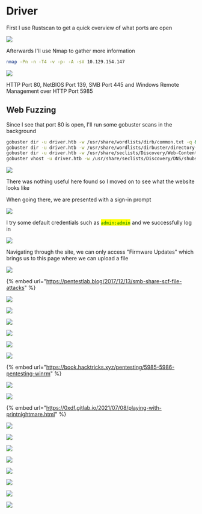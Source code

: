 # Driver

First I use Rustscan to get a quick overview of what ports are open

![](<../../../../.gitbook/assets/image (27) (1).png>)

Afterwards I'll use Nmap to gather more information

```bash
nmap -Pn -n -T4 -v -p- -A -sV 10.129.154.147
```

![](<../../../../.gitbook/assets/image (22) (1).png>)

HTTP Port 80,  NetBIOS Port 139, SMB Port 445 and Windows Remote Management over HTTP Port 5985

## Web Fuzzing

Since I see that port 80 is open, I'll run some gobuster scans in the background

```bash
gobuster dir -u driver.htb -w /usr/share/wordlists/dirb/common.txt -q &\
gobuster dir -u driver.htb -w /usr/share/wordlists/dirbuster/directory-list-2.3-medium.txt -q &\
gobuster dir -u driver.htb -w /usr/share/seclists/Discovery/Web-Content/raft-large-files.txt -q &\
gobuster vhost -u driver.htb -w /usr/share/seclists/Discovery/DNS/shubs-subdomains.txt -q &
```

![](<../../../../.gitbook/assets/image (54) (2).png>)

There was nothing useful here found so I moved on to see what the website looks like

When going there, we are presented with a sign-in prompt

![](<../../../../.gitbook/assets/image (24) (1).png>)

I try some default credentials such as <mark style="color:green;">`admin:admin`</mark> and we successfully log in

![](<../../../../.gitbook/assets/image (41) (1).png>)

Navigating through the site, we can only access "Firmware Updates" which brings us to this page where we can upload a file

![](<../../../../.gitbook/assets/image (20) (1).png>)

{% embed url="https://pentestlab.blog/2017/12/13/smb-share-scf-file-attacks" %}

![](<../../../../.gitbook/assets/image (20).png>)

![](<../../../../.gitbook/assets/image (21).png>)

![](<../../../../.gitbook/assets/image (29).png>)

![](<../../../../.gitbook/assets/image (72) (1).png>)

![](<../../../../.gitbook/assets/image (55).png>)

![](<../../../../.gitbook/assets/image (64).png>)

{% embed url="https://book.hacktricks.xyz/pentesting/5985-5986-pentesting-winrm" %}

![](<../../../../.gitbook/assets/image (7) (1) (1).png>)

![](<../../../../.gitbook/assets/image (33) (2).png>)

{% embed url="https://0xdf.gitlab.io/2021/07/08/playing-with-printnightmare.html" %}

![](<../../../../.gitbook/assets/image (22).png>)

![](<../../../../.gitbook/assets/image (37).png>)

![](<../../../../.gitbook/assets/image (15) (2).png>)

![](<../../../../.gitbook/assets/image (17) (2).png>)

![](<../../../../.gitbook/assets/image (18) (1).png>)

![](<../../../../.gitbook/assets/image (38).png>)

![](<../../../../.gitbook/assets/image (19).png>)

![](<../../../../.gitbook/assets/image (71).png>)
